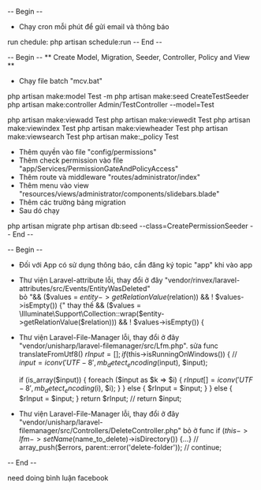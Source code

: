 -- Begin --
* Chạy cron mỗi phút để gửi email và thông báo

run chedule: php artisan schedule:run
-- End --

-- Begin --
** Create Model, Migration, Seeder, Controller, Policy and View **

* Chạy file batch "mcv.bat"

php artisan make:model Test -m
php artisan make:seed CreateTestSeeder
php artisan make:controller Admin/TestController --model=Test

php artisan make:viewadd Test
php artisan make:viewedit Test
php artisan make:viewindex Test
php artisan make:viewheader Test
php artisan make:viewsearch Test
php artisan make:_policy Test

* Thêm quyền vào file "config/permissions"
* Thêm check permission vào file "app/Services/PermissionGateAndPolicyAccess"
* Thêm route và middleware "routes/administrator/index"
* Thêm menu vào view "resources/views/administrator/components/slidebars.blade"
* Thêm các trường bảng migration
* Sau dó chạy

php artisan migrate
php artisan db:seed --class=CreatePermissionSeeder
-- End --

-- Begin --
* Đối với App có sử dụng thông báo, cần đăng ký topic "app" khi vào app

* Thư viện Laravel-attribute lỗi, thay đổi ở đây "vendor/rinvex/laravel-attributes/src/Events/EntityWasDeleted"  
bỏ "&& ($values = $entity->getRelationValue($relation)) && ! $values->isEmpty()) {"
thay thế && ($values = \Illuminate\Support\Collection::wrap($entity->getRelationValue($relation))) && ! $values->isEmpty()) {


* Thư viện Laravel-File-Manager lỗi, thay đổi ở đây "vendor/unisharp/laravel-filemanager/src/Lfm.php". sửa func translateFromUtf8()
$rInput = [];
if ($this->isRunningOnWindows()) {
    // $input = iconv('UTF-8', mb_detect_encoding($input), $input);

    if (is_array($input)) {
        foreach ($input as $k => $i) {
            $rInput[] = iconv('UTF-8', mb_detect_encoding($i), $i);
        }
    } else {
        $rInput = $input;
    }
} else {
    $rInput = $input;
}
return $rInput;
// return $input;



* Thư viện Laravel-File-Manager lỗi, thay đổi ở đây "vendor/unisharp/laravel-filemanager/src/Controllers/DeleteController.php"
bỏ ở func if ($this->lfm->setName($name_to_delete)->isDirectory()) {...}
//                    array_push($errors, parent::error('delete-folder'));
//                    continue;

-- End --

need doing
bình luận facebook

